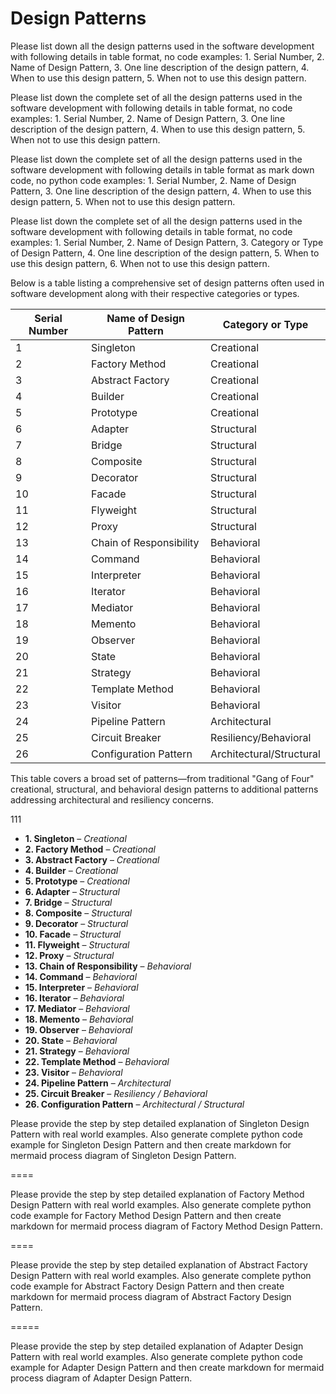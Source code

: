 # Design Patterns

Please list down all the design patterns used in the software development with following details in table format, no code examples: 1. Serial Number, 2. Name of Design Pattern, 3. One line description of the design pattern, 4. When to use this design pattern, 5. When not to use this design pattern.



Please list down the complete set of all the design patterns used in the software development with following details in table format, no code examples: 1. Serial Number, 2. Name of Design Pattern, 3. One line description of the design pattern, 4. When to use this design pattern, 5. When not to use this design pattern.



Please list down the complete set of all the design patterns used in the software development with following details in table format as mark down code, no python code examples: 1. Serial Number, 2. Name of Design Pattern, 3. One line description of the design pattern, 4. When to use this design pattern, 5. When not to use this design pattern.




Please list down the complete set of all the design patterns used in the software development with following details in table format, no code examples: 1. Serial Number, 2. Name of Design Pattern, 3. Category or Type of Design Pattern, 4. One line description of the design pattern, 5. When to use this design pattern, 6. When not to use this design pattern.



Below is a table listing a comprehensive set of design patterns often used in software development along with their respective categories or types.

| Serial Number | Name of Design Pattern    | Category or Type                   |
|---------------|---------------------------|------------------------------------|
| 1             | Singleton                 | Creational                         |
| 2             | Factory Method            | Creational                         |
| 3             | Abstract Factory          | Creational                         |
| 4             | Builder                   | Creational                         |
| 5             | Prototype                 | Creational                         |
| 6             | Adapter                   | Structural                         |
| 7             | Bridge                    | Structural                         |
| 8             | Composite                 | Structural                         |
| 9             | Decorator                 | Structural                         |
| 10            | Facade                    | Structural                         |
| 11            | Flyweight                 | Structural                         |
| 12            | Proxy                     | Structural                         |
| 13            | Chain of Responsibility   | Behavioral                         |
| 14            | Command                   | Behavioral                         |
| 15            | Interpreter               | Behavioral                         |
| 16            | Iterator                  | Behavioral                         |
| 17            | Mediator                  | Behavioral                         |
| 18            | Memento                   | Behavioral                         |
| 19            | Observer                  | Behavioral                         |
| 20            | State                     | Behavioral                         |
| 21            | Strategy                  | Behavioral                         |
| 22            | Template Method           | Behavioral                         |
| 23            | Visitor                   | Behavioral                         |
| 24            | Pipeline Pattern          | Architectural                      |
| 25            | Circuit Breaker           | Resiliency/Behavioral              |
| 26            | Configuration Pattern     | Architectural/Structural           |

This table covers a broad set of patterns—from traditional "Gang of Four" creational, structural, and behavioral design patterns to additional patterns addressing architectural and resiliency concerns.



111


- **1. Singleton** – *Creational*  
- **2. Factory Method** – *Creational*  
- **3. Abstract Factory** – *Creational*  
- **4. Builder** – *Creational*  
- **5. Prototype** – *Creational*  
- **6. Adapter** – *Structural*  
- **7. Bridge** – *Structural*  
- **8. Composite** – *Structural*  
- **9. Decorator** – *Structural*  
- **10. Facade** – *Structural*  
- **11. Flyweight** – *Structural*  
- **12. Proxy** – *Structural*  
- **13. Chain of Responsibility** – *Behavioral*  
- **14. Command** – *Behavioral*  
- **15. Interpreter** – *Behavioral*  
- **16. Iterator** – *Behavioral*  
- **17. Mediator** – *Behavioral*  
- **18. Memento** – *Behavioral*  
- **19. Observer** – *Behavioral*  
- **20. State** – *Behavioral*  
- **21. Strategy** – *Behavioral*  
- **22. Template Method** – *Behavioral*  
- **23. Visitor** – *Behavioral*  
- **24. Pipeline Pattern** – *Architectural*  
- **25. Circuit Breaker** – *Resiliency / Behavioral*  
- **26. Configuration Pattern** – *Architectural / Structural*

Please provide the step by step detailed explanation of Singleton Design Pattern with real world examples. Also generate complete python code example for Singleton Design Pattern and then create markdown for mermaid process diagram of Singleton Design Pattern.

====

Please provide the step by step detailed explanation of Factory Method Design Pattern with real world examples. Also generate complete python code example for Factory Method Design Pattern and then create markdown for mermaid process diagram of Factory Method Design Pattern.

====

Please provide the step by step detailed explanation of Abstract Factory Design Pattern with real world examples. Also generate complete python code example for Abstract Factory Design Pattern and then create markdown for mermaid process diagram of Abstract Factory Design Pattern.

=====







Please provide the step by step detailed explanation of Adapter Design Pattern with real world examples. Also generate complete python code example for Adapter Design Pattern and then create markdown for mermaid process diagram of Adapter Design Pattern.

